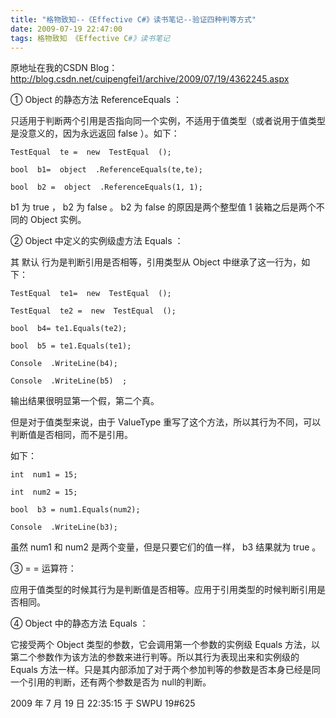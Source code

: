 ```yaml
---
title: "格物致知--《Effective C#》读书笔记--验证四种判等方式"
date: 2009-07-19 22:47:00
tags: 格物致知 《Effective C#》读书笔记
---
```


原地址在我的CSDN
Blog：<http://blog.csdn.net/cuipengfei1/archive/2009/07/19/4362245.aspx>

①  Object  的静态方法  ReferenceEquals  ：

只适用于判断两个引用是否指向同一个实例，不适用于值类型（或者说用于值类型是没意义的，因为永远返回  false  ）。如下：
```
TestEqual  te =  new  TestEqual  ();

bool  b1=  object  .ReferenceEquals(te,te);

bool  b2 =  object  .ReferenceEquals(1, 1);
```
b1  为  true  ，  b2  为  false  。  b2  为  false  的原因是两个整型值  1  装箱之后是两个不同的
Object  实例。

②  Object  中定义的实例级虚方法  Equals  ：

其  默认  行为是判断引用是否相等，引用类型从  Object  中继承了这一行为，如下：

```
TestEqual  te1=  new  TestEqual  ();

TestEqual  te2 =  new  TestEqual  ();

bool  b4= te1.Equals(te2);

bool  b5 = te1.Equals(te1);

Console  .WriteLine(b4);

Console  .WriteLine(b5)  ;
```

输出结果很明显第一个假，第二个真。

但是对于值类型来说，由于  ValueType  重写了这个方法，所以其行为不同，可以判断值是否相同，而不是引用。

如下：

```
int  num1 = 15;

int  num2 = 15;

bool  b3 = num1.Equals(num2);

Console  .WriteLine(b3);
```

虽然  num1  和  num2  是两个变量，但是只要它们的值一样，  b3  结果就为  true  。

③  = =  运算符：

应用于值类型的时候其行为是判断值是否相等。应用于引用类型的时候判断引用是否相同。

④  Object  中的静态方法  Equals  ：

它接受两个  Object  类型的参数，它会调用第一个参数的实例级  Equals
方法，以第二个参数作为该方法的参数来进行判等。所以其行为表现出来和实例级的  Equals
方法一样。只是其内部添加了对于两个参加判等的参数是否本身已经是同一个引用的判断，还有两个参数是否为  null的判断。

2009  年  7  月  19  日  22:35:15  于  SWPU 19#625


